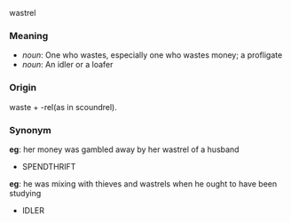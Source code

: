 wastrel
### Meaning
+ _noun_: One who wastes, especially one who wastes money; a profligate
+ _noun_: An idler or a loafer

### Origin

waste + -rel(as in scoundrel).

### Synonym

__eg__: her money was gambled away by her wastrel of a husband

+ SPENDTHRIFT

__eg__: he was mixing with thieves and wastrels when he ought to have been studying

+ IDLER



